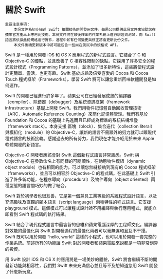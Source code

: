 # 關於 Swift

    重要注意事項：
        本份文件為初步描述 Swift 相關技術的開發用文件。蘋果公司提供此份文件來協助您在蘋果官方產品上應用此技術。本份文件將在最後釋出的作業系統上進行驗證與測試，而 Swift 語言將依據此份規格進行實作，過程中如有任何變更與修正將會更新此份文件。
        本文件後續更新版本中將可能包含一些尚在測試中的規格或 API。

Swift 是一種用於開發 iOS 和 OS X 應用程式的新程式語言。它結合了 C 和 Objective-C 的優點，並且改善了 C 相容性限制的缺點。它採用了許多安全的程式設計​模式（Programming Patterns），並添加了很多新特性，這些將使程式設計更簡單、靈活，也更有趣。Swift 基於成熟及倍受喜愛的 Cocoa 和 Cocoa Touch 程式框架（Frameworks）。學習 Swift 將可以讓您重新回味軟體開發是如何運作。

Swift 的開發已經進行許多年了。蘋果公司在已經發展成熟的編譯器（compiler）、除錯器（debugger）及系統資訊框架（framework infrastructure）基礎上開發 Swift。我們用物件記憶體自動回收管理技術（ARC，Automatic Reference Counting）來簡化記憶體管理。我們有基於 Foundation 和 Cocoa 的基礎上先進而且已經成為標準的系統結構堆疊（framework stack）。本身支援 區塊（block）、集合迭代（collection literal）與模組化（module）的 Objective-C，讓新的語言不需額外的努力就可以跟現代程式語言的技術接軌。感謝過去的所有努力，我們現在才能介紹用於未來 Apple 軟體開發的新語言。

Objective-C 開發者應該會對 Swift 這個新程式語言非常熟悉。Swift 與 Objective-C 在參數命名上有同樣的可閱讀性，在動態物件模組（dynamic object module）也有相同的能力。可以讓您無縫接軌到現有的 Cocoa 程式框架（frameworks），並且可以相容於 Objective-C 的程式碼。在此基礎上 Swift 引進了許多新功能，在程序導向（procedural）及物件導向（object oriented）兩種型態的語言間巧妙的做了結合。

Swift 對於初學者也很友善，它是第一個兼具工業等級的系統程式設計語言，以及充滿趣味及直觀的腳本語言（script language）兩種特性的程式語言。它支援 playground 模式。這個模式可以讓程式設計師不用編譯與執行應用程式，就能立即看到 Swift 程式碼的執行結果。

Swift 結合了現代程式語言中最睿智的思維和蘋果電腦深厚的工程師文化。編譯器對效能的最佳化與 Swift 對開發過程的最佳化兩者可以毫無違和且互不干擾。Swift 既可以用於開發 “hello, world” 這樣的小程式，也可以用於開發一套完整的作業系統。前述所有的功能讓 Swift 對於開發者和蘋果電腦來說都是一項非常划算的投資。

用 Swift 設計 iOS 和 OS X 的應用將是一場美妙的體驗，Swift 將會繼續不斷的開發新功能與相容性，我們對 Swift 未來充滿信心並且等不及想知道您用 Swift 開發了什麼新玩意。